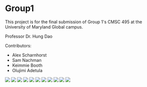 # Group1

This project is for the final submission of Group 1's CMSC 495 at the University of Maryland Global campus.

Professor Dr. Hung Dao

Contributors:
* Alex Scharnhorst
* Sam Nachman
* Keimmie Booth
* Olujimi Adetula

![](/images/step1.png)
![](/images/step2.png)
![](/images/step3.png)
![](/images/step4.png)
![](/images/step5.png)
![](/images/step6.png)
![](/images/step7.png)
![](/images/step8.png)
![](/images/step9.png)
![](/images/step10.png)
![](/images/step12.png)
